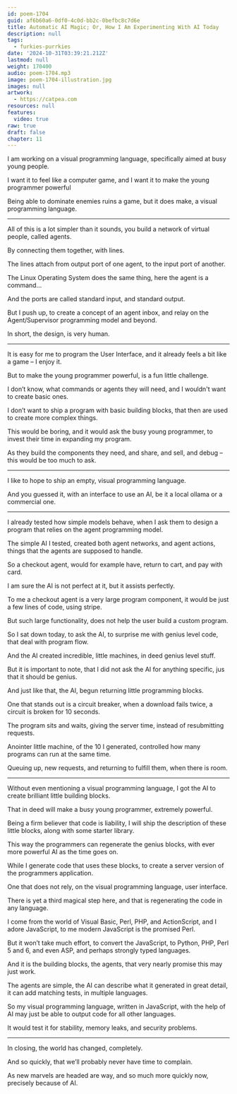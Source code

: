 ```yaml
---
id: poem-1704
guid: af6b60a6-0df0-4c0d-bb2c-0befbc8c7d6e
title: Automatic AI Magic; Or, How I Am Experimenting With AI Today
description: null
tags:
  - furkies-purrkies
date: '2024-10-31T03:39:21.212Z'
lastmod: null
weight: 170400
audio: poem-1704.mp3
image: poem-1704-illustration.jpg
images: null
artwork:
  - https://catpea.com
resources: null
features:
  video: true
raw: true
draft: false
chapter: 11
---
```


I am working on a visual programming language,
specifically aimed at busy young people.

I want it to feel like a computer game,
and I want it to make the young programmer powerful

Being able to dominate enemies ruins a game,
but it does make, a visual programming language.

---

All of this is a lot simpler than it sounds,
you build a network of virtual people, called agents.

By connecting them together,
with lines.

The lines attach from output port of one agent,
to the input port of another.

The Linux Operating System does the same thing,
here the agent is a command…

And the ports are called standard input,
and standard output.

But I push up, to create a concept of an agent inbox,
and relay on the Agent/Supervisor programming model and beyond.

In short,
the design, is very human.

---

It is easy for me to program the User Interface,
and it already feels a bit like a game – I enjoy it.

But to make the young programmer powerful,
is a fun little challenge.

I don’t know, what commands or agents they will need,
and I wouldn't want to create basic ones.

I don’t want to ship a program with basic building blocks,
that then are used to create more complex things.

This would be boring, and it would ask the busy young programmer,
to invest their time in expanding my program.

As they build the components they need,
and share, and sell, and debug – this would be too much to ask.

---

I like to hope to ship an empty,
visual programming language.

And you guessed it,
with an interface to use an AI, be it a local ollama or a commercial one.

---

I already tested how simple models behave,
when I ask them to design a program that relies on the agent programming model.

The simple AI I tested, created both agent networks,
and agent actions, things that the agents are supposed to handle.

So a checkout agent, would for example have,
return to cart, and pay with card.

I am sure the AI is not perfect at it,
but it assists perfectly.

To me a checkout agent is a very large program component,
it would be just a few lines of code, using stripe.

But such large functionality,
does not help the user build a custom program.

So I sat down today, to ask the AI,
to surprise me with genius level code, that deal with program flow.

And the AI created incredible,
little machines, in deed genius level stuff.

But it is important to note,
that I did not ask the AI for anything specific, jus that it should be genius.

And just like that, the AI,
begun returning little programming blocks.

One that stands out is a circuit breaker,
when a download fails twice, a circuit is broken for 10 seconds.

The program sits and waits, giving the server time,
instead of resubmitting requests.

Anointer little machine, of the 10 I generated,
controlled how many programs can run at the same time.

Queuing up, new requests, and returning to fulfill them,
when there is room.

---

Without even mentioning a visual programming language,
I got the AI to create brilliant little building blocks.

That in deed will make a busy young programmer,
extremely powerful.

Being a firm believer that code is liability,
I will ship the description of these little blocks, along with some starter library.

This way the programmers can regenerate the genius blocks,
with ever more powerful AI as the time goes on.

While I generate code that uses these blocks,
to create a server version of the programmers application.

One that does not rely,
on the visual programming language, user interface.

There is yet a third magical step here,
and that is regenerating the code in any language.

I come from the world of Visual Basic, Perl, PHP, and ActionScript,
and I adore JavaScript, to me modern JavaScript is the promised Perl.

But it won’t take much effort, to convert the JavaScript,
to Python, PHP, Perl 5 and 6, and even ASP, and perhaps strongly typed languages.

And it is the building blocks, the agents,
that very nearly promise this may just work.

The agents are simple, the AI can describe what it generated in great detail,
it can add matching tests, in multiple languages.

So my visual programming language, written in JavaScript,
with the help of AI may just be able to output code for all other languages.

It would test it for stability, memory leaks,
and security problems.

---

In closing, the world has changed,
completely.

And so quickly,
that we’ll probably never have time to complain.

As new marvels are headed are way,
and so much more quickly now, precisely because of AI.
